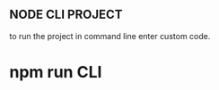 <h2>NODE CLI PROJECT</h2>

to run the project in command line enter custom code.

<h1>npm run CLI</h1>

 
